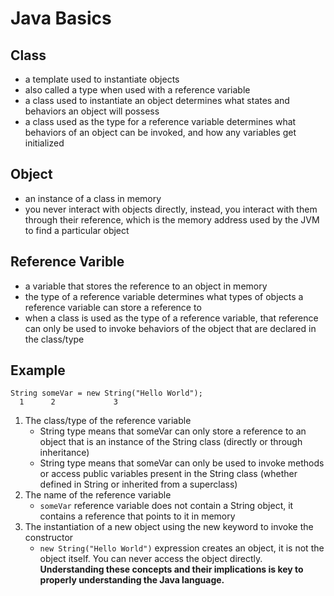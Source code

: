 # Java Basics

## Class
- a template used to instantiate objects
- also called a type when used with a reference variable
- a class used to instantiate an object determines what states and behaviors an object will possess 
- a class used as the type for a reference variable determines what behaviors of an object can be invoked, and how any variables get initialized

## Object
- an instance of a class in memory
- you never interact with objects directly, instead, you interact with them through their reference, which is the memory address used by the JVM to find a particular object

## Reference Varible
- a variable that stores the reference to an object in memory
- the type of a reference variable determines what types of objects a reference variable can store a reference to
- when a class is used as the type of a reference variable, that reference can only be used to invoke behaviors of the object that are declared in the class/type

## Example
```
String someVar = new String("Hello World");
  1      2             3
```
1. The class/type of the reference variable
    - String type means that someVar can only store a reference to an object that is an instance of the String class (directly or through inheritance)
    - String type means that someVar can only be used to invoke methods or access public variables present in the String class (whether defined in String or inherited from a superclass)
2. The name of the reference variable
    - `someVar` reference variable does not contain a String object, it contains a reference that points to it in memory
3. The instantiation of a new object using the new keyword to invoke the constructor
    - `new String("Hello World")` expression creates an object, it is not the object itself. You can never access the object directly. 
**Understanding these concepts and their implications is key to properly understanding the Java language.**